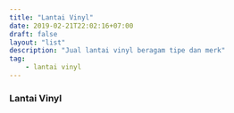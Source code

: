 ```yaml
---
title: "Lantai Vinyl"
date: 2019-02-21T22:02:16+07:00
draft: false
layout: "list"
description: "Jual lantai vinyl beragam tipe dan merk"
tag: 
    - lantai vinyl
---
```


### Lantai Vinyl